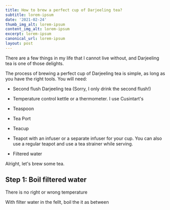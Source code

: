 ```yaml
---
title: How to brew a perfect cup of Darjeeling tea?
subtitle: lorem-ipsum
date: '2021-02-24'
thumb_img_alt: lorem-ipsum
content_img_alt: lorem-ipsum
excerpt: lorem-ipsum
canonical_url: lorem-ipsum
layout: post
---
```

There are a few things in my life that I cannot live without, and Darjeeling tea is one of those delights.

The process of brewing a perfect cup of Darjeeling tea is simple, as long as you have the right tools. You will need:

*   Second flush Darjeeling tea (Sorry, I only drink the second flush!)

*   Temperature control kettle or a thermometer. I use Cusintart's

*   Teaspoon

*   Tea Port

*   Teacup

*   Teapot with an infuser or a separate infuser for your cup. You can also use a regular teapot and use a tea strainer while serving.

*   Filtered water

Alright, let's brew some tea.

## Step 1: Boil filtered water

There is no right or wrong temperature

With filter water in the fellt, boil the it as between
